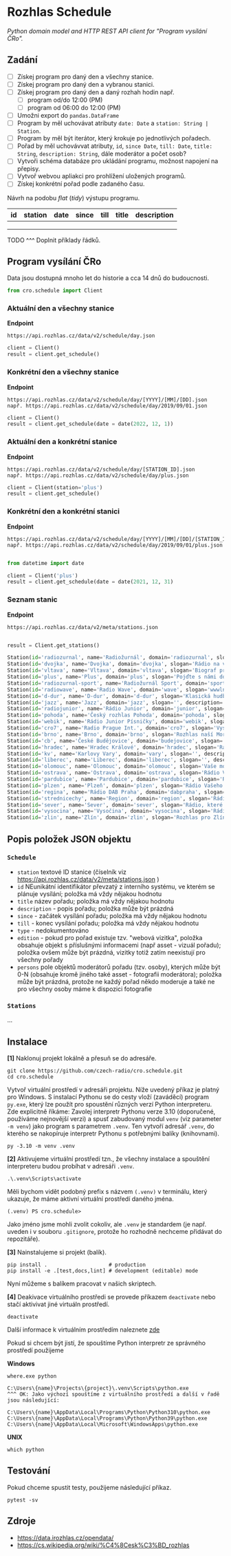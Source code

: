 # Rozhlas Schedule

_Python domain model and HTTP REST API client for "Program vysílání ČRo"._

## Zadání

- [ ] Získej program pro daný den a všechny stanice.
- [ ] Získej program pro daný den a vybranou stanici.
- [ ] Získej program pro daný den a daný rozhah hodin např.
  - [ ] program od/do 12:00 (PM)
  - [ ] program od 06:00 do 12:00 (PM)
- [ ] Umožni export do `pandas.DataFrame`
- [ ] Program by měl uchovávat atributy `date: Date` a `station: String | Station`.
- [ ] Program by měl být iterátor, který krokuje po jednotlivých pořadech.
- [ ] Pořad by měl uchovávvat atributy, `id`, `since Date`, `till: Date`, `title: String`, `description: String`, dále moderátor a počet osob?
- [ ] Vytvoři schéma databáze pro ukládání programu, možnost napojení na přepisy.
- [ ] Vytvoř webvou apliakci pro prohlížení uložených programů.
- [ ] Získej konkrétní pořad podle zadaného času.

Návrh na podobu _flat_ (_tidy_) výstupu programu.

|id|station|date|since|till|title|description|
|--|-------|----|-----|----|-----|-----------|
| | | | | | | |
| | | | | | | |
| | | | | | | |

TODO ^^^ Doplnit příklady řádků.

## Program vysílání ČRo

Data jsou dostupná mnoho let do historie a cca 14 dnů do budoucnosti.

```python
from cro.schedule import Client
```

### Aktuální den a všechny stanice

__Endpoint__
```
https://api.rozhlas.cz/data/v2/schedule/day.json
```

```python
client = Client()
result = client.get_schedule()
```

### Konkrétní den a všechny stanice

__Endpoint__
```
https://api.rozhlas.cz/data/v2/schedule/day/[YYYY]/[MM]/[DD].json
např. https://api.rozhlas.cz/data/v2/schedule/day/2019/09/01.json
```

```python
client = Client()
result = client.get_schedule(date = date(2022, 12, 1))
```

### Aktuální den a konkrétní stanice

__Endpoint__
```
https://api.rozhlas.cz/data/v2/schedule/day/[STATION_ID].json
např. https://api.rozhlas.cz/data/v2/schedule/day/plus.json
```

```python
client = Client(station='plus')
result = client.get_schedule()
```

### Konkrétní den a konkrétní stanici

__Endpoint__
```
https://api.rozhlas.cz/data/v2/schedule/day/[YYYY]/[MM]/[DD]/[STATION_ID].json
např. https://api.rozhlas.cz/data/v2/schedule/day/2019/09/01/plus.json
```

```python

from datetime import date

client = Client('plus')
result = client.get_schedule(date = date(2021, 12, 31)
```

### Seznam stanic

__Endpoint__
```
https://api.rozhlas.cz/data/v2/meta/stations.json
```

```python

result = Client.get_stations()

Station(id='radiozurnal', name='Radiožurnál', domain='radiozurnal', slogan='Vaše zpravodajství. Vaše rádio.', description='zpravodajství a publicistika')
Station(id='dvojka', name='Dvojka', domain='dvojka', slogan='Rádio na vlně pohody', description='Rádio, které vás baví')
Station(id='vltava', name='Vltava', domain='vltava', slogan='Biograf pro Vaše uši', description='zaměřeno na kulturu v širším slova smyslu')
Station(id='plus', name='Plus', domain='plus', slogan='Pojďte s námi do hloubky!', description='analyticko-publicistická stanice')
Station(id='radiozurnal-sport', name='Radiožurnál Sport', domain='sport', slogan='Nové digitální rádio pro fanoušky sportu', description='Nové digitální rádio pro fanoušky sportu')
Station(id='radiowave', name='Radio Wave', domain='wave', slogan='wwwlna, která tě strhne!', description='vysílání pro mladé')
Station(id='d-dur', name='D-dur', domain='d-dur', slogan='Klasická hudba od renesance až po 21. století v digitální kvalitě 24 hodin denně', description='klasická hudba od renesance až po 21. století')
Station(id='jazz', name='Jazz', domain='jazz', slogan='', description='vysílání pro náročné jazzové posluchače')
Station(id='radiojunior', name='Rádio Junior', domain='junior', slogan='', description='Nejlepší pohádky, nejhezčí písničky, zábavné soutěže a veselé povídání pro všechny děti, od rána až do večera.')
Station(id='pohoda', name='Český rozhlas Pohoda', domain='pohoda', slogan='Písničky a vzpomínky', description='Písničky a vzpomínky')
Station(id='webik', name='Rádio Junior Písničky', domain='webik', slogan='', description='Rádio Junior Písničky – písničky pro menší děti')
Station(id='cro7', name='Radio Prague Int.', domain='cro7', slogan='Vysílání Českého rozhlasu do zahraničí', description='vysílání do zahraničí')
Station(id='brno', name='Brno', domain='brno', slogan='Rozhlas naší Moravy', description='Rozhlas jižní Moravy. Evergreeny, informace, vzdělání, zábava')
Station(id='cb', name='České Budějovice', domain='budejovice', slogan='Rádio Vašeho kraje', description='Reportáže z jižních Čech, písničky na přání a dechovka')
Station(id='hradec', name='Hradec Králové', domain='hradec', slogan='Rádio Vašeho kraje', description='Seriózní a regionální. Zábava, písničky, soutěže')
Station(id='kv', name='Karlovy Vary', domain='vary', slogan='', description='Zábavní hosté, užitečné rady a zprávy ze západu Čech')
Station(id='liberec', name='Liberec', domain='liberec', slogan='', description='Zprávy ze severních Čech, zajímaví hosté, užitečné rady')
Station(id='olomouc', name='Olomouc', domain='olomouc', slogan='Vaše moravské rádio', description='Denně s vámi. Reportáže, zábava a dobrá muzika')
Station(id='ostrava', name='Ostrava', domain='ostrava', slogan='Rádio Vašeho kraje', description='Zprávy, rozhovory, magazíny, písničková přání, dechovky')
Station(id='pardubice', name='Pardubice', domain='pardubice', slogan='Region jako na dlani', description='Informace, hudba a zábava pro východní Čechy')
Station(id='plzen', name='Plzeň', domain='plzen', slogan='Rádio Vašeho kraje', description='Zábavní hosté, užitečné rady a zprávy ze západu Čech')
Station(id='regina', name='Rádio DAB Praha', domain='dabpraha', slogan='Vaše pražské rádio', description='Právě teď v Praze - zajímaví hosté, hity 80. a 90. let')
Station(id='strednicechy', name='Region', domain='region', slogan='Rádio Vašeho kraje', description='Informace ze středních Čech, české písničky a zábava')
Station(id='sever', name='Sever', domain='sever', slogan='Rádio, které žije s Vámi', description='Zprávy ze severních Čech, zajímaví hosté, užitečné rady')
Station(id='vysocina', name='Vysočina', domain='vysocina', slogan='Rádio Vašeho kraje', description='České písničky, zajímaví hosté, zprávy a doprava')
Station(id='zlin', name='Zlín', domain='zlin', slogan='Rozhlas pro Zlínský kraj', description='Rozhlas pro Zlínský kraj')

```


## Popis položek JSON objektu

### `Schedule`

- `station` textové ID stanice (číselník viz https://api.rozhlas.cz/data/v2/meta/stations.json )
- `id` NEunikátní identifikátor převzatý z interního systému, ve kterém se plánuje vysílání; položka má vždy nějakou hodnotu
- `title` název pořadu; položka má vždy nějakou hodnotu
- `description` - popis pořadu; položka může být prázdná
- `since` - začátek vysílání pořadu; položka má vždy nějakou hodnotu
- `till` - konec vysílání pořadu; položka má vždy nějakou hodnotu
- `type` - nedokumentováno
- `edition` - pokud pro pořad existuje tzv. "webová vizitka", položka obsahuje objekt s příslušnými informacemi (např asset - vizuál pořadu); položka ovšem může být prázdná, vizitky totiž zatím neexistují pro všechny pořady
- `persons` pole objektů moderátorů pořadu (tzv. osoby), kterých může být 0-N (obsahuje kromě jiného také asset - fotografii moderátora); položka může být prázdná, protože ne každý pořad někdo moderuje a také ne pro všechny osoby máme k dispozici fotografie

### `Stations`

...

## Instalace

__[1]__ Naklonuj projekt lokálně a přesuň se do adresáře.

    git clone https://github.com/czech-radio/cro.schedule.git
    cd cro.schedule

Vytvoř virtuální prostředí v adresáři projektu. Níže uvedený příkaz je platný pro Windows. S instalací Pythonu se do cesty vloží (zaváděcí) program `py.exe`, který lze použít pro spoustění různých verzí Python interpreteru. Zde explicitně říkáme: Zavolej interpretr Pythonu verze 3.10 (doporučené, používáme nejnovější verzi) a spusť zabudovaný modul `venv` (viz parameter `-m venv`) jako program s parametrem `.venv`. Ten vytvoří adresář `.venv`, do kterého se nakopíruje interpretr Pythonu s potřebnými balíky (knihovnami).

    py -3.10 -m venv .venv

__[2]__ Aktivujeme virtuální prostředí tzn., že všechny instalace a spouštění interpreteru budou probíhat v adresáři `.venv`.

    .\.venv\Scripts\activate

Měli bychom vidět podobný prefix s názvem `(.venv)` v terminálu, který ukazuje, že máme aktivní virtuální prostředí daného jména.

    (.venv) PS cro.schedule>

Jako jméno jsme mohli zvolit cokoliv, ale `.venv` je standardem (je např. uveden i v souboru `.gitignore`, protože ho rozhodně nechceme přidávat do repozitáře).

__[3]__ Nainstalujeme si projekt (balík).

    pip install .                    # production
    pip install -e .[test,docs,lint] # development (editable) mode

Nyní můžeme s balíkem pracovat v našich skriptech.

__[4]__ Deakivace virtuálního prostředi se provede příkazem `deactivate` nebo stačí aktivivat jiné virtuáln prostředí.

    deactivate

 Další informace k virtuálním prostředím naleznete [zde](https://docs.python.org/3/library/venv.html)

Pokud si chcem být jistí, že spouštíme Python interpretr ze správného prostředí použijeme

__Windows__

    where.exe python

    C:\Users\{name}\Projects\{project}\.venv\Scripts\python.exe
    ^^^ OK: Jako výchozí spouštíme z virtuálního prostředí a další v řadě jsou následující:

    C:\Users\{name}\AppData\Local\Programs\Python\Python310\python.exe
    C:\Users\{name}\AppData\Local\Programs\Python\Python39\python.exe
    C:\Users\{name}\AppData\Local\Microsoft\WindowsApps\python.exe

__UNIX__

    which python

## Testování

Pokud chceme spustit testy, použijeme následující příkaz.

    pytest -sv

## Zdroje

- https://data.irozhlas.cz/opendata/
- https://cs.wikipedia.org/wiki/%C4%8Cesk%C3%BD_rozhlas
